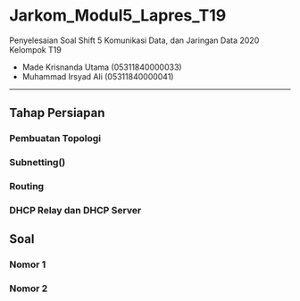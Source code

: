 # Jarkom_Modul5_Lapres_T19
Penyelesaian Soal Shift 5 Komunikasi Data, dan Jaringan Data 2020\
Kelompok T19
  * Made Krisnanda Utama (05311840000033)
  * Muhammad Irsyad Ali (05311840000041)


---

## Tahap Persiapan
### Pembuatan Topologi
 
 
### Subnetting()
 
 
### Routing
 
 
### DHCP Relay dan DHCP Server
 
 
## Soal
### Nomor 1
 
 
### Nomor 2
